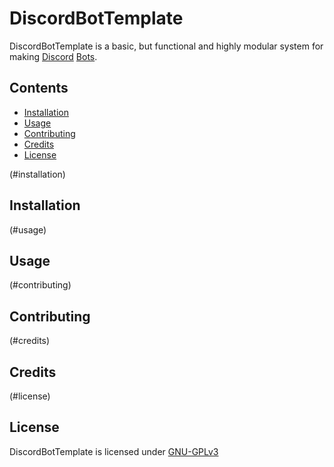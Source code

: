 # DiscordBotTemplate
DiscordBotTemplate is a basic, but functional and highly modular system for making [Discord](https://www.discord.com) [Bots](https://discord.com/developers/docs/intro#bots-and-apps).

## Contents
  - [Installation](/readme.md#installation)
  - [Usage](/readme.md#usage)
  - [Contributing](/readme.md#contributing)
  - [Credits](/readme.md#credits)
  - [License](/readme.md#license)

(#installation)
## Installation
(#usage)
## Usage
(#contributing)
## Contributing
(#credits)
## Credits
(#license)
## License
DiscordBotTemplate is licensed under [GNU-GPLv3](/LICENSE)
